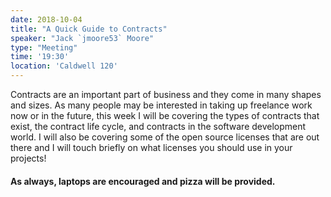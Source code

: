 ```yaml
---
date: 2018-10-04
title: "A Quick Guide to Contracts"
speaker: "Jack `jmoore53` Moore"
type: "Meeting"
time: '19:30'
location: 'Caldwell 120'
---
```


Contracts are an important part of business and they come in many shapes and sizes. As many people may be interested in taking up freelance work now or in the future, this week I will be covering the types of contracts that exist, the contract life cycle, and contracts in the software development world. I will also be covering some of the open source licenses that are out there and I will touch briefly on what licenses you should use in your projects!

#### As always, laptops are encouraged and pizza will be provided.
